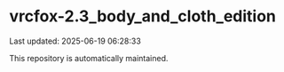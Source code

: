 # vrcfox-2.3_body_and_cloth_edition

Last updated: 2025-06-19 06:28:33

This repository is automatically maintained.
